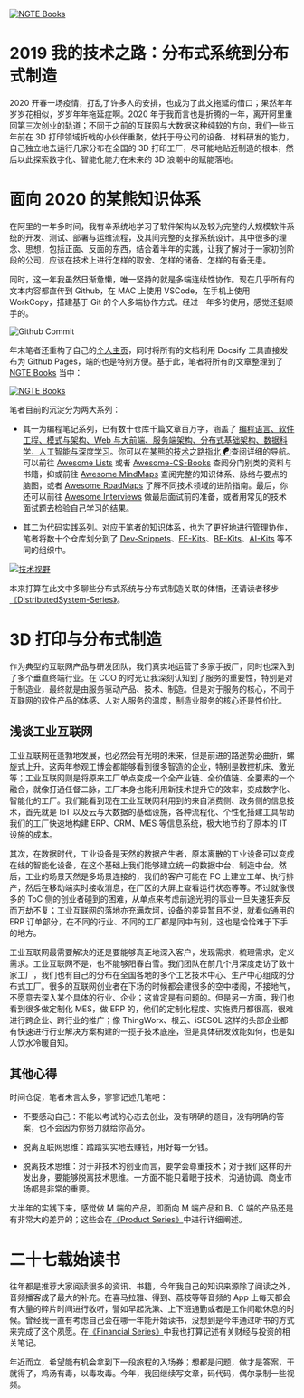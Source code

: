 [![NGTE Books](https://s2.ax1x.com/2020/01/18/19uXtI.png)](https://ng-tech.icu/books/)

# 2019 我的技术之路：分布式系统到分布式制造

2020 开春一场疫情，打乱了许多人的安排，也成为了此文拖延的借口；果然年年岁岁花相似，岁岁年年拖延症啊。2020 年于我而言也是折腾的一年，离开阿里重回第三次创业的轨道；不同于之前的互联网与大数据这种纯软的方向，我们一些五年前在 3D 打印领域折戟的小伙伴重聚，依托于母公司的设备、材料研发的能力，自己独立地去运行几家分布在全国的 3D 打印工厂，尽可能地贴近制造的根本，然后以此探索数字化、智能化能力在未来的 3D 浪潮中的赋能落地。

# 面向 2020 的某熊知识体系

在阿里的一年多时间，我有幸系统地学习了软件架构以及较为完整的大规模软件系统的开发、测试、部署与运维流程，及其间完整的支撑系统设计。其中很多的理念、思想，包括正面、反面的东西，结合着半年的实践，让我了解对于一家初创阶段的公司，应该在技术上进行怎样的取舍、怎样的储备、怎样的有备无患。

同时，这一年我虽然日渐惫懒，唯一坚持的就是多端连续性协作。现在几乎所有的文本内容都直传到 Github，在 MAC 上使用 VSCode，在手机上使用 WorkCopy，搭建基于 Git 的个人多端协作方式。经过一年多的使用，感觉还挺顺手的。

![Github Commit](https://s2.ax1x.com/2020/02/23/331NDK.md.png)

年末笔者还重构了自己的[个人主页](https://ng-tech.icu)，同时将所有的文档利用 Docsify 工具直接发布为 Github Pages，端的也是特别方便。基于此，笔者将所有的文章整理到了 [NGTE Books](https://ng-tech.icu/books) 当中：

[![NGTE Books](https://s2.ax1x.com/2020/01/18/19uXtI.png)](https://ng-tech.icu/books/)

笔者目前的沉淀分为两大系列：

- 其一为编程笔记系列，已有数十仓库千篇文章百万字，涵盖了 [编程语言、软件工程、模式与架构、Web 与大前端、服务端架构、分布式基础架构、数据科学，人工智能与深度学习](https://ng-tech.icu/books)。你可以在[某熊的技术之路指北 ☯](https://github.com/wx-chevalier/Developer-Zero-To-Mastery)查阅详细的导航。可以前往 [Awesome Lists](https://ngte-al.gitbook.io/i/) 或者 [Awesome-CS-Books](https://github.com/wx-chevalier/Awesome-CS-Books) 查阅分门别类的资料与书籍，抑或前往 [Awesome MindMaps](https://github.com/wx-chevalier/Awesome-MindMaps) 查阅完整的知识体系、脉络与要点的脑图，或者 [Awesome RoadMaps](https://github.com/wx-chevalier/Awesome-RoadMaps) 了解不同技术领域的进阶指南。最后，你还可以前往 [Awesome Interviews](https://github.com/wx-chevalier/Awesome-Interviews) 做最后面试前的准备，或者用常见的技术面试题去检验自己学习的结果。

- 其二为代码实践系列。对应于笔者的知识体系，也为了更好地进行管理协作，笔者将数十个仓库划分到了 [Dev-Snippets](https://github.com/Dev-Snippets)、[FE-Kits](https://github.com/FE-Kits)、[BE-Kits](https://github.com/BE-Kits)、[AI-Kits](https://github.com/AI-Kits) 等不同的组织中。

[![技术视野](https://s2.ax1x.com/2019/12/03/QQJLvt.png)](https://github.com/wx-chevalier/Awesome-MindMaps)

本来打算在此文中多聊些分布式系统与分布式制造关联的体悟，还请读者移步[《DistributedSystem-Series》](https://github.com/wx-chevalier/DistributedSystem-Series)。

# 3D 打印与分布式制造

作为典型的互联网产品与研发团队，我们真实地运营了多家手扳厂，同时也深入到了多个垂直终端行业。在 CCO 的时光让我深刻认知到了服务的重要性，特别是对于制造业，最终就是由服务驱动产品、技术、制造。但是对于服务的核心，不同于互联网的软件产品的体感、人对人服务的温度，制造业服务的核心还是性价比。

## 浅谈工业互联网

工业互联网在蓬勃地发展，也必然会有光明的未来，但是前进的路途势必曲折，螺旋式上升。这两年参观工博会都能够看到很多智造的企业，特别是数控机床、激光等；工业互联网则是将原来工厂单点变成一个全产业链、全价值链、全要素的一个融合，就像打通任督二脉，工厂本身也能利用新技术提升它的效率，变成数字化、智能化的工厂。我们能看到现在工业互联网利用到的来自消费侧、政务侧的信息技术，首先就是 IoT 以及云与大数据的基础设施，各种流程化、个性化搭建工具帮助我们的工厂快速地构建 ERP、CRM、MES 等信息系统，极大地节约了原本的 IT 设施的成本。

其次，在数据时代，工业设备是天然的数据产生者，原本离散的工业设备可以变成在线的智能化设备，在这个基础上我们能够建立统一的数据中台、制造中台。然后，工业的场景天然是多场景连接的，我们的客户可能在 PC 上建立工单、执行排产，然后在移动端实时接收消息，在厂区的大屏上查看运行状态等等。不过就像很多的 ToC 侧的创业者碰到的困难，从单点来考虑前途光明的事业一旦失速狂奔反而万劫不复；工业互联网的落地亦充满坎坷，设备的差异暂且不说，就看似通用的 ERP 订单部分，在不同的行业、不同的工厂都是同中有别，这也是恰恰难于下手的地方。

工业互联网最需要解决的还是要能够真正地深入客户，发现需求，梳理需求，定义需求。工业互联网不是，也不能够阳春白雪。我们团队在前几个月深度走访了数十家工厂，我们也有自己的分布在全国各地的多个工艺技术中心、生产中心组成的分布式工厂。很多的互联网创业者在下场的时候都会建很多的空中楼阁，不接地气，不愿意去深入某个具体的行业、企业；这肯定是有问题的。但是另一方面，我们也看到很多做定制化 MES，做 ERP 的，他们的定制化程度、实施费用都很高，很难进行跨企业、跨行业的推广；像 ThingWorx、根云、iSESOL 这样的头部企业都有快速进行行业解决方案构建的一揽子技术底座，但是具体研发效能如何，也是如人饮水冷暖自知。

## 其他心得

时间仓促，笔者未言太多，寥寥记述几笔吧：

- 不要感动自己：不能以考试的心态去创业，没有明确的题目，没有明确的答案，也不会因为你努力就给你高分。

- 脱离互联网思维：踏踏实实地去赚钱，用好每一分钱。

- 脱离技术思维：对于非技术的创业而言，要学会尊重技术；对于我们这样的开发出身，要能够脱离技术思维。一方面不能只着眼于技术，沟通协调、商业市场都是非常的重要。

大半年的实践下来，感觉做 M 端的产品，即面向 M 端产品和 B、C 端的产品还是有非常大的差异的；这些会在[《Product Series》](https://github.com/wx-chevalier/Product-Series)中进行详细阐述。

# 二十七载始读书

往年都是推荐大家阅读很多的资讯、书籍，今年我自己的知识来源除了阅读之外，音频播客成了最大的补充。在喜马拉雅、得到、荔枝等等音频的 App 上每天都会有大量的碎片时间进行收听，譬如早起洗漱、上下班通勤或者是工作间歇休息的时候。曾经我一直有考虑自己会在哪一年能开始读书，没想到是今年通过听书的方式来完成了这个夙愿。在[《Financial Series》](https://github.com/wx-chevalier/Financial-Series)中我也打算记述有关财经与投资的相关笔记。

年近而立，希望能有机会拿到下一段旅程的入场券；想都是问题，做才是答案，干就得了，鸡汤有毒，以毒攻毒。今年，我回继续写文章，码代码，偶尔录制一些视频。
